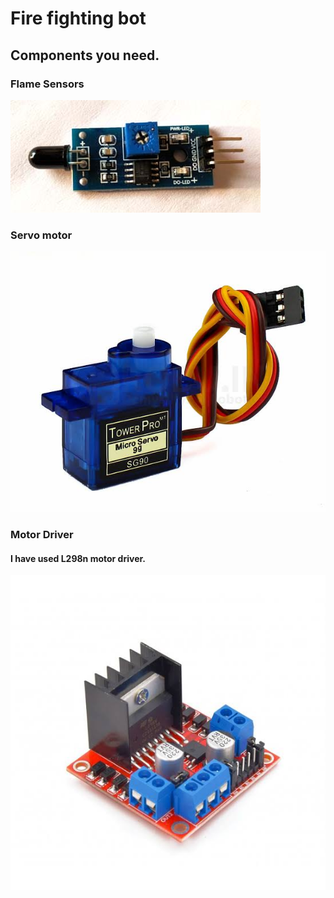 # Fire fighting bot

## Components you need.

### Flame Sensors

![](image/flame%20sensor.jpg)

### Servo motor

![](image/servo%20motor.jpg)

### Motor Driver
#### I have used  L298n motor driver.

![](image/l298n.jpg)
